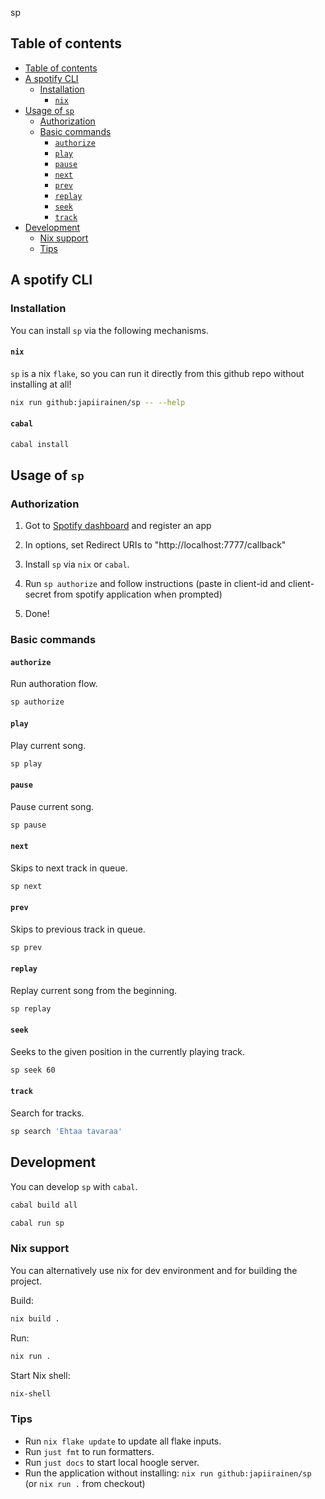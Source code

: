 sp

## Table of contents

- [Table of contents](#table-of-contents)
- [A spotify CLI](#a-spotify-cli)
  - [Installation](#installation)
    - [`nix`](#nix)
- [Usage of `sp`](#usage-of-sp)
  - [Authorization](#authorization)
  - [Basic commands](#basic-commands)
    - [`authorize`](#authorize)
    - [`play`](#play)
    - [`pause`](#pause)
    - [`next`](#next)
    - [`prev`](#prev)
    - [`replay`](#replay)
    - [`seek`](#seek)
    - [`track`](#track)
- [Development](#development)
  - [Nix support](#nix-support)
  - [Tips](#tips)

## A spotify CLI

### Installation

You can install `sp` via the following mechanisms.

#### `nix`

`sp` is a nix `flake`, so you can run it directly from this github repo without installing at all!

```bash
nix run github:japiirainen/sp -- --help
```

#### `cabal`

```bash
cabal install
```

## Usage of `sp`

### Authorization

1. Got to <a href="https://developer.spotify.com/dashboard/">Spotify dashboard</a> and register an app

2. In options, set Redirect URIs to "http://localhost:7777/callback"

3. Install `sp` via `nix` or `cabal`.

4. Run `sp authorize` and follow instructions (paste in client-id and client-secret from spotify application when prompted)

5. Done!

### Basic commands

#### `authorize`

Run authoration flow.

```bash
sp authorize
```

#### `play`

Play current song.

```bash
sp play
```

#### `pause`

Pause current song.

```bash
sp pause
```

#### `next`

Skips to next track in queue.

```bash
sp next
```

#### `prev`

Skips to previous track in queue.

```bash
sp prev
```

#### `replay`

Replay current song from the beginning.

```bash
sp replay
```

#### `seek`

Seeks to the given position in the currently playing track.

```bash
sp seek 60
```

#### `track`

Search for tracks.

```bash
sp search 'Ehtaa tavaraa'
```

## Development

You can develop `sp` with `cabal`.

```sh
cabal build all

cabal run sp
```

### Nix support

You can alternatively use nix for dev environment and for building the project.

Build:

```sh
nix build .
```

Run:

```sh
nix run .
```

Start Nix shell:

```sh
nix-shell
```

### Tips

- Run `nix flake update` to update all flake inputs.
- Run `just fmt` to run formatters.
- Run `just docs` to start  local hoogle server.
- Run the application without installing: `nix run github:japiirainen/sp` (or `nix run .` from checkout)
